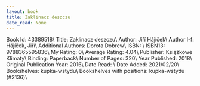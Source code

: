```yaml
---
layout: book
title: Zaklinacz deszczu
date_read: None
---
```


Book Id: 43389518\ 
Title: Zaklinacz deszczu\ 
Author: Jiří Hájíček\ 
Author l-f: Hájíček, Jiří\ 
Additional Authors: Dorota Dobrew\ 
ISBN: \ 
ISBN13: 9788365595836\ 
My Rating: 0\ 
Average Rating: 4.04\ 
Publisher: Książkowe Klimaty\ 
Binding: Paperback\ 
Number of Pages: 320\ 
Year Published: 2018\ 
Original Publication Year: 2016\ 
Date Read: \ 
Date Added: 2021/02/20\ 
Bookshelves: kupka-wstydu\ 
Bookshelves with positions: kupka-wstydu (#2136)\ 

